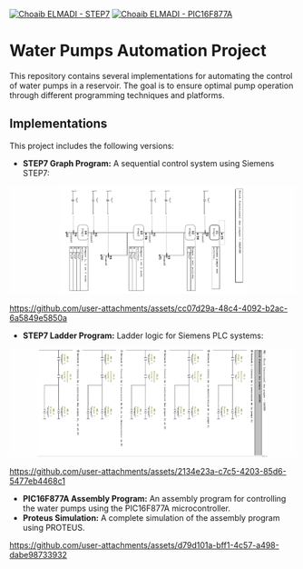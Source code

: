 [![Choaib ELMADI - STEP7](https://img.shields.io/badge/Choaib_ELMADI-STEP7-8800dd)](https://elmadichoaib.vercel.app) [![Choaib ELMADI - PIC16F877A](https://img.shields.io/badge/Choaib_ELMADI-PIC16F877A-8800dd)](https://elmadichoaib.vercel.app)

# Water Pumps Automation Project

This repository contains several implementations for automating the control of water pumps in a reservoir. The goal is to ensure optimal pump operation through different programming techniques and platforms.

## Implementations

This project includes the following versions:

- **STEP7 Graph Program:** A sequential control system using Siemens STEP7:

![STEP7 Graph Program](./Images/graph-program.png)

https://github.com/user-attachments/assets/cc07d29a-48c4-4092-b2ac-6a5849e5850a

- **STEP7 Ladder Program:** Ladder logic for Siemens PLC systems:

![STEP7 Ladder Program](./Images/ladder-program.png)

https://github.com/user-attachments/assets/2134e23a-c7c5-4203-85d6-5477eb4468c1

- **PIC16F877A Assembly Program:** An assembly program for controlling the water pumps using the PIC16F877A microcontroller.
- **Proteus Simulation:** A complete simulation of the assembly program using PROTEUS.

https://github.com/user-attachments/assets/d79d101a-bff1-4c57-a498-dabe98733932
